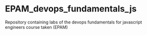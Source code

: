 # EPAM_devops_fundamentals_js
Repository containing labs of the devops fundamentals for javascript engineers course taken (EPAM)
